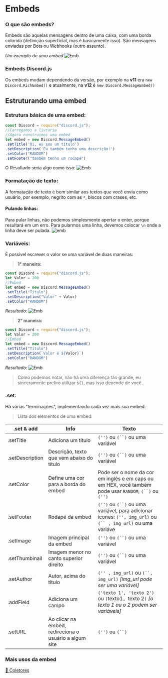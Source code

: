 # Embeds

### O que são embeds?
 Embeds são aquelas mensagens dentro de uma caixa, com uma borda colorida (definição superficial, mas é basicamente isso).
 São mensagens enviadas por Bots ou Webhooks (outro assunto).

*Um exemplo de uma embed*
![Emb](https://cdn.discordapp.com/attachments/554842584757829645/745747853317767248/Screenshot_20200819-175345.png)

### Embeds Discord.js
 Os embeds mudam dependendo da versão, por exemplo na **v11** era `new Discord.RichEmbed()` e atualmente, na **v12** é `new Discord.MessageEmbed()`

## Estruturando uma embed
 ### Estrutura básica de uma embed:
```javascript
const Discord = require("discord.js");
//Carregamos a livraria
//Agora construimos uma embed
let embed = new Discord.MessageEmbed()
.setTitle('Oi, eu sou um título')
.setDescription('Eu também tenho uma descrição!')
.setColor("RANDOM")
.setFooter("também tenho um rodapé")
```
 O Resultado seria algo como isso:
![Emb](https://cdn.discordapp.com/attachments/554842584757829645/745758333016997938/Screenshot_20200819-183525.png)

### Formatação de texto:
 A formatação de texto é bem similar aos textos que você envia como usuário, por exemplo, negrito com as `*`, blocos com crases, etc.
#### Pulando linhas:
 Para pular linhas, não podemos simplesmente apertar o enter, porque resultará em um erro. Para pularmos uma linha, devemos colocar `\n` onde a linha deve ser pulada.
![emb](https://cdn.discordapp.com/attachments/554842584757829645/745760532715536514/Screenshot_20200819-184410.png)

### Variáveis:
 É possível escrever o valor se uma variável de duas maneiras:
> **1° maneira:**
```javascript
const Discord = require("discord.js");
let Valor = 200
//Embed
let embed = new Discord.MessageEmbed()
.setTitle("Título")
.setDescription("Valor" + Valor)
.setColor("RANDOM")
```
*Resultado:*
![Emb](https://cdn.discordapp.com/attachments/554842584757829645/745761802884874320/Screenshot_20200819-184913.png)

> **2° maneira:**
```javascript
const Discord = require("discord.js");
let Valor = 200
//Embed
let embed = new Discord.MessageEmbed()
.setTitle("Título")
.setDescription(`Valor é ${Valor}`)
.setColor("RANDOM")
```
*Resultado:*
![Emb](https://cdn.discordapp.com/attachments/554842584757829645/745762659454025738/Screenshot_20200819-185237.png)

> Como podemos notar, não há uma diferença tão grande, eu sinceramente prefiro utilizar  `${}`, mas isso depende de você.

### .set:
 Há várias "terminações", implementando cada vez mais sua embed:

> Lista dos elementos de uma embed:


.set & add   | Info | Texto
------------ | ------------- | -------------
.setTitle | Adiciona um título | `('')` ou `(``)` ou uma variável
.setDescription | Descrição, texto que vem abaixo do título | `('')` ou `(``)` ou uma variável
.setColor | Define uma cor para a borda do embed | Pode ser o nome da cor em inglês e em caps ou em HEX, você também pode usar `RANDOM`, `(``)` ou `('')`
.setFooter | Rodapé da embed | `('')` ou `(``)` ou uma variável, para adicionar ícones: `('', img_url)` ou `(`` , img_url)` ou uma variáve
.setImage | Imagem principal da embed | `('')` ou `(``)` ou uma variável
.setThumbinail | Imagem menor no canto superior direito | `('')` ou `(``)` ou uma variável
.setAuthor | Autor, acima do título | `('' , img_url)` ou `(``, img_url)` *[img_url pode ser uma variável]*
.addField | Adiciona um campo | `('texto 1', 'texto 2')` ou `(`texto1`, `texto 2`)` *[o texto 1 ou o 2 podem ser variáveis]*
.setURL | Ao clicar na embed, redireciona o usuário a algum site | `('')` ou `(``)`


### Mais usos da embed
[🔗 Coletores](https://github.com/CloudyyUw/Rinocchi-Bot/blob/master/tutoriais/coletores.md)
